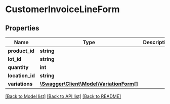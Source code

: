 # CustomerInvoiceLineForm

## Properties
Name | Type | Description | Notes
------------ | ------------- | ------------- | -------------
**product_id** | **string** |  | [optional] 
**lot_id** | **string** |  | [optional] 
**quantity** | **int** |  | 
**location_id** | **string** |  | [optional] 
**variations** | [**\Swagger\Client\Model\VariationForm[]**](VariationForm.md) |  | [optional] 

[[Back to Model list]](../README.md#documentation-for-models) [[Back to API list]](../README.md#documentation-for-api-endpoints) [[Back to README]](../README.md)



